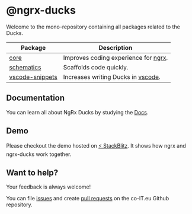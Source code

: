 # @ngrx-ducks

Welcome to the mono-repository containing all packages related to the Ducks.

| Package           | Description                            |
| ----------------- | -------------------------------------- |
| [core]            | Improves coding experience for [ngrx]. |
| [schematics]      | Scaffolds code quickly.                |
| [vscode-snippets] | Increases writing Ducks in [vscode].   |

[core]: ./packages/core
[schematics]: ./packages/schematics
[vscode-snippets]: ./packages/vscode-snippets
[ngrx]: https://ngrx.io/
[vscode]: https://code.visualstudio.com/

## Documentation

You can learn all about NgRx Ducks by studying the [Docs](//co-it.gitbook.io/ngrx-ducks/).

## Demo

Please checkout the demo hosted on <a href="https://stackblitz.com/edit/ngrx-ducks-12?embed=1&file=src/app/counter/store/counter/counter.facade.ts" target="_blank">⚡️ StackBlitz</a>.
It shows how ngrx and ngrx-ducks work together.

## Want to help?

Your feedback is always welcome!

You can file [issues](https://github.com/co-it/ngrx-ducks/issues) and create [pull requests](https://github.com/co-it/ngrx-ducks/pulls) on the co-IT.eu Github repository.
